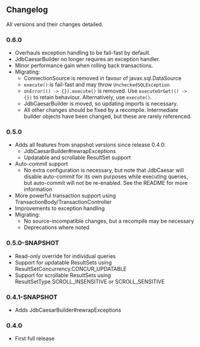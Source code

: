 
## Changelog

All versions and their changes detailed.

### 0.6.0

* Overhauls exception handling to be fail-fast by default.
* JdbCaesarBuilder no longer requires an exception handler.
* Minor performance gain when rolling back transactions.
* Migrating:
    * ConnectionSource is removed in favour of javax.sql.DataSource
    * `execute()` is fail-fast and may throw `UncheckedSQLException`
    * `onError(() -> {}).execute()` is removed. Use `executeOrGet(() -> {})` to retain behaviour. Alternatively, use `execute()`.
    * JdbCaesarBuilder is moved, so updating imports is necessary.
    * All other changes should be fixed by a recompile. Intermediate builder objects have been changed, but these are rarely referenced.

### 0.5.0

* Adds all features from snapshot versions since release 0.4.0:
    * JdbCaesarBuilder#rewrapExceptions
    * Updatable and scrollable ResultSet support
* Auto-commit support
    * No extra configuration is necessary, but note that JdbCaesar will disable auto-commit for its own purposes while executing queries, but auto-commit will not be re-enabled. See the README for more information
* More powerful transaction support using TransactionBody/TransactionController
* Improvements to exception handling
* Migrating:
    * No source-incompatible changes, but a recompile may be necessary
    * Deprecations where noted

### 0.5.0-SNAPSHOT

* Read-only override for individual queries
* Support for updatable ResultSets using ResultSetConcurrency.CONCUR_UPDATABLE
* Support for scrollable ResultSets using ResultSetType.SCROLL_INSENSITIVE or SCROLL_SENSITIVE

### 0.4.1-SNAPSHOT

* Adds JdbCaesarBuilder#rewrapExceptions

### 0.4.0

* First full release
